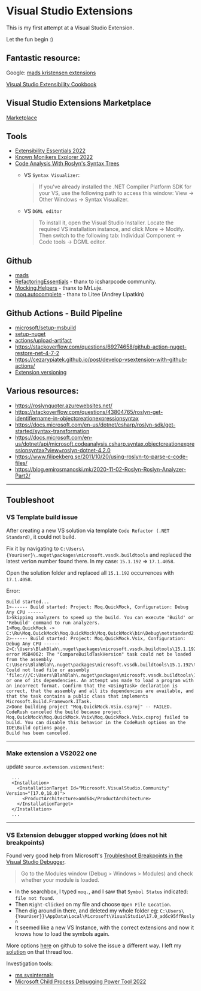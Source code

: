 #  Visual Studio Extensions
This is my first attempt at a Visual Studio Extension.

Let the fun begin :)

## Fantastic resource:
Google: [mads kristensen extensions](https://www.google.com/search?q=mads+kristensen+extensions&rlz=1C1RXQR_en-GBAU944AU944&oq=mads+kristensen+extensions&aqs=chrome..69i57.264j0j7&sourceid=chrome&ie=UTF-8)

[Visual Studio Extensibility Cookbook](https://www.vsixcookbook.com/getting-started/your-first-extension.html)

## Visual Studio Extensions Marketplace
[Marketplace](https://marketplace.visualstudio.com/)

## Tools
- [Extensibility Essentials 2022](https://marketplace.visualstudio.com/items?itemName=MadsKristensen.ExtensibilityEssentials2022)
- [Known Monikers Explorer 2022](https://marketplace.visualstudio.com/items?itemName=MadsKristensen.KnownMonikersExplorer2022)
- [Code Analysis With Roslyn's Syntax Trees](https://www.codingzee.com/2021/04/c-code-analysis-with-roslyn-syntax-trees.html)
  -  VS `Syntax Visualizer`: 
      
      > If you've already installed the .NET Compiler Platform SDK for your VS, use the following path to access this window: View -> Other Windows -> Syntax Visualizer.
  - VS `DGML editor`
     >  To install it, open the Visual Studio Installer. Locate the required VS installation instance, and click More -> Modify. Then switch to the following tab: Individual Component -> Code tools -> DGML editor.


## Github
- [mads](https://github.com/madskristensen)
- [RefactoringEssentials](https://github.com/icsharpcode/RefactoringEssentials) - thanx to icsharpcode community.
- [Mocking.Helpers](https://github.com/MrLuje/Mocking.Helpers) - thanx to MrLuje.
- [moq.autocomplete](https://github.com/Litee/moq.autocomplete) - thanx to Litee (Andrey Lipatkin)

## Github Actions - Build Pipeline
- [microsoft/setup-msbuild](https://github.com/microsoft/setup-msbuild)
- [setup-nuget](https://github.com/NuGet/setup-nuget)
- [actions/upload-artifact](https://github.com/actions/upload-artifact)
- https://stackoverflow.com/questions/69274658/github-action-nuget-restore-net-4-7-2
- https://cezarypiatek.github.io/post/develop-vsextension-with-github-actions/
- [Extension versioning](https://cezarypiatek.github.io/post/develop-vsextension-with-github-actions/#how-to-set-the-version-for-vsix-file)

## Various resources:
- https://roslynquoter.azurewebsites.net/
- https://stackoverflow.com/questions/43804765/roslyn-get-identifiername-in-objectcreationexpressionsyntax
- https://docs.microsoft.com/en-us/dotnet/csharp/roslyn-sdk/get-started/syntax-transformation
- https://docs.microsoft.com/en-us/dotnet/api/microsoft.codeanalysis.csharp.syntax.objectcreationexpressionsyntax?view=roslyn-dotnet-4.2.0
- https://www.filipekberg.se/2011/10/20/using-roslyn-to-parse-c-code-files/
- https://blog.emirosmanoski.mk/2020-11-02-Roslyn-Roslyn-Analyzer-Part2/

---
## Toubleshoot

### VS Template build issue
After creating a new VS solution via template `Code Refactor (.NET Standard)`, it could not build.

Fix it by navigating to `C:\Users\{YourUser}\.nuget\packages\microsoft.vssdk.buildtools` and replaced the latest verion number found there.
In my case: `15.1.192` => `17.1.4058`.

Open the solution folder and replaced all `15.1.192` occurrences with `17.1.4058`.

Error:
```
Build started...
1>------ Build started: Project: Moq.QuickMock, Configuration: Debug Any CPU ------
1>Skipping analyzers to speed up the build. You can execute 'Build' or 'Rebuild' command to run analyzers.
1>Moq.QuickMock -> C:\Ru\Moq.QuickMock\Moq.QuickMock\Moq.QuickMock\bin\Debug\netstandard2.0\Moq.QuickMock.dll
2>------ Build started: Project: Moq.QuickMock.Vsix, Configuration: Debug Any CPU ------
2>C:\Users\BlahBlah\.nuget\packages\microsoft.vssdk.buildtools\15.1.192\tools\VSSDK\Microsoft.VsSDK.targets(84,5): error MSB4062: The "CompareBuildTaskVersion" task could not be loaded from the assembly C:\Users\BlahBlah\.nuget\packages\microsoft.vssdk.buildtools\15.1.192\tools\VSSDK\Microsoft.VisualStudio.Sdk.BuildTasks.15.0.dll. Could not load file or assembly 'file:///C:\Users\BlahBlah\.nuget\packages\microsoft.vssdk.buildtools\15.1.192\tools\VSSDK\Microsoft.VisualStudio.Sdk.BuildTasks.15.0.dll' or one of its dependencies. An attempt was made to load a program with an incorrect format. Confirm that the <UsingTask> declaration is correct, that the assembly and all its dependencies are available, and that the task contains a public class that implements Microsoft.Build.Framework.ITask.
2>Done building project "Moq.QuickMock.Vsix.csproj" -- FAILED.
CodeRush canceled the build because project Moq.QuickMock\Moq.QuickMock.Vsix\Moq.QuickMock.Vsix.csproj failed to build. You can disable this behavior in the CodeRush options on the IDE\Build options page.
Build has been canceled.
```

---

### Make extension a VS2022 one

update `source.extension.vsixmanifest`:

```
  ...
  <Installation>
    <InstallationTarget Id="Microsoft.VisualStudio.Community" Version="[17.0,18.0)">
      <ProductArchitecture>amd64</ProductArchitecture>
    </InstallationTarget>
  </Installation>
  ...
```

---

### VS Extension debugger stopped working (does not hit breakpoints)

Found very good help from Microsoft's [Troubleshoot Breakpoints in the Visual Studio Debugger](https://docs.microsoft.com/en-us/visualstudio/debugger/troubleshooting-breakpoints?view=vs-2022).

> Go to the Modules window (Debug > Windows > Modules) and check whether your module is loaded.

- In the searchbox, I typed `moq.`, and I saw that `Symbol Status` indicated: `file not found`.
- Then `Right-Clicked` on my file and choose `Open File Location`.
- Then dig around in there, and deleted my whole folder 
  eg: `C:\Users\{YourUser}}\AppData\Local\Microsoft\VisualStudio\17.0_ad6c95ffRoslyn`
- It seemed like a new VS Instance, with the correct extensions and now it knows how to load the symbols again. 

More options [here](https://github.com/dotnet/roslyn-sdk/issues/889#issuecomment-929608681) on github to solve the issue a different way.
I left my [solution](https://github.com/dotnet/roslyn-sdk/issues/889#issuecomment-1146767006) on that thread too.


Investigation tools: 
- [ms sysinternals](https://docs.microsoft.com/en-us/sysinternals/)
-  [Microsoft Child Process Debugging Power Tool 2022](https://marketplace.visualstudio.com/items?itemName=vsdbgplat.MicrosoftChildProcessDebuggingPowerTool2022)
